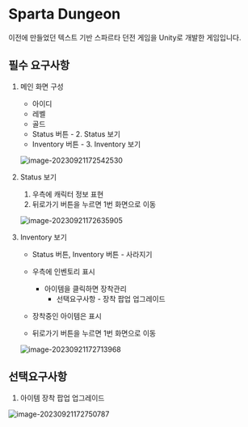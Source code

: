 # Sparta Dungeon

이전에 만들었던 텍스트 기반 스파르타 던전 게임을 Unity로 개발한 게임입니다.



## 필수 요구사항

1. 메인 화면 구성

   * 아이디
   * 레벨
   * 골드
   * Status 버튼  - 2. Status 보기
   * Inventory 버튼  - 3. Inventory 보기

   ![image-20230921172542530](F:\Unity\SpartaDungeon\README\image-20230921172542530.png)

2. Status 보기

   1. 우측에 캐릭터 정보 표현
   2. 뒤로가기 버튼을 누르면 1번 화면으로 이동

   ![image-20230921172635905](F:\Unity\SpartaDungeon\README\image-20230921172635905.png)

3. Inventory 보기

   - Status 버튼, Inventory 버튼 - 사라지기

   - 우측에 인벤토리 표시
     - 아이템을 클릭하면 장착관리
       - 선택요구사항 - 장착 팝업 업그레이드

   - 장착중인 아이템은 표시

   - 뒤로가기 버튼을 누르면 1번 화면으로 이동

   ![image-20230921172713968](F:\Unity\SpartaDungeon\README\image-20230921172713968.png)



## 선택요구사항

1. 아이템 장착 팝업 업그레이드

![image-20230921172750787](F:\Unity\SpartaDungeon\README\image-20230921172750787.png)